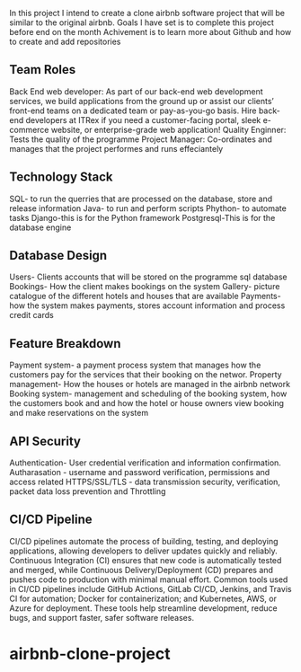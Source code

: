 In this project I intend to create a clone airbnb software project that will be similar to the original airbnb. 
Goals I have set is to complete this project before end on the month
Achivement is to learn more about Github and how to create and add repositories
## Team Roles
Back End web developer: As part of our back-end web development services, we build applications from the ground up or assist our clients’ front-end teams on a dedicated team or pay-as-you-go basis. Hire back-end developers at ITRex if you need a customer-facing portal, sleek e-commerce website, or enterprise-grade web application!
Quality Enginner: Tests the quality of the programme
Project Manager: Co-ordinates and manages that the project performes and runs effeciantely
## Technology Stack
SQL- to run the querries that are processed on the database, store and release information
Java- to run and perform scripts
Phython- to automate tasks
Django-this is for the Python framework
Postgresql-This is for the database engine
## Database Design
Users- Clients accounts that will be stored on the programme sql database
Bookings- How the client makes bookings on the system
Gallery- picture catalogue of the different hotels and houses that are available
Payments-how the system makes payments, stores account information and process credit cards
## Feature Breakdown
Payment system- a payment process system that manages how the customers pay for the services that their booking on the networ. 
Property management- How the houses or hotels are managed in the airbnb network
Booking system- management and scheduling of the booking system, how the customers book and and how the hotel or house owners view booking and make reservations on the system
## API Security
Authentication- User credential verification and information confirmation. 
Autharasation - username and password verification, permissions and access related
 HTTPS/SSL/TLS - data transmission security, verification, packet data loss prevention
 and Throttling
 ## CI/CD Pipeline
 CI/CD pipelines automate the process of building, testing, and deploying applications, allowing developers to deliver updates quickly and  reliably. Continuous Integration (CI) ensures that new code is automatically tested and merged, while Continuous Delivery/Deployment (CD)  prepares and pushes code to production with minimal manual effort. Common tools used in CI/CD pipelines include GitHub Actions, GitLab CI/CD, Jenkins, and Travis CI for automation; Docker for containerization; and Kubernetes, AWS, or Azure for deployment. These tools help streamline development, reduce bugs, and support faster, safer software releases.
 
# airbnb-clone-project

